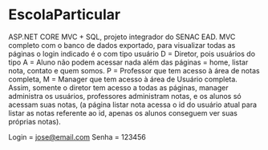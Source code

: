 # EscolaParticular
ASP.NET CORE MVC + SQL, projeto integrador do SENAC EAD.
MVC completo com o banco de dados exportado, para visualizar todas as páginas o login indicado é o com tipo usuário D = Diretor, pois usuários do tipo A = Aluno não podem acessar nada além das páginas = home, listar nota, contato e quem somos. P = Professor que tem acesso à área de notas completa, M = Manager que tem acesso à área de Usuário completa. Assim, somente o diretor tem acesso a todas as páginas, manager administra os usuários, professores administram notas, e os alunos só acessam suas notas, (a página listar nota acessa o id do usuário atual para listar as notas referente ao id, apenas os alunos conseguem ver suas próprias notas).

Login = jose@email.com
Senha = 123456
